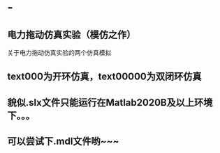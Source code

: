 # -
## 电力拖动仿真实验（模仿之作）
关于电力拖动仿真实验的两个仿真模拟
## text000为开环仿真，text00000为双闭环仿真
## 貌似.slx文件只能运行在Matlab2020B及以上环境下。。。
## 可以尝试下.mdl文件哟~~~
